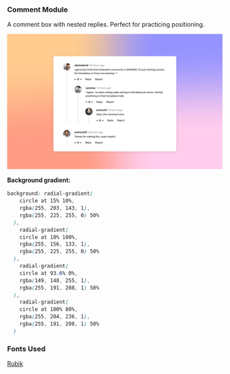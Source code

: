 ### Comment Module
A comment box with nested replies. Perfect for practicing positioning. 

![](https://raw.githubusercontent.com/McLaren-College/comment-module-design-starter/master/Design/Comment%20Template%20-%20Desktop%20View.png)


**Background gradient:**

```css
background: radial-gradient(
    circle at 15% 10%,
    rgba(255, 203, 143, 1),
    rgba(255, 225, 255, 0) 50%
  ),
    radial-gradient(
    circle at 10% 100%,
    rgba(255, 156, 133, 1),
    rgba(255, 225, 255, 0) 50%
  ),
    radial-gradient(
    circle at 93.6% 0%,
    rgba(149, 148, 255, 1),
    rgba(255, 191, 208, 1) 50%
  ),
    radial-gradient(
    circle at 100% 80%,
    rgba(255, 204, 236, 1),
    rgba(255, 191, 208, 1) 50%
  )
```

### Fonts Used

[Rubik](https://fonts.google.com/specimen/Rubik)
